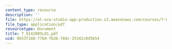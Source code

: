 ```yaml
---
content_type: resource
description: ''
file: https://ol-ocw-studio-app-production.s3.amazonaws.com/courses/7-014-introductory-biology-spring-2005/0b53f18877b0fb36784c25342c8d5654_7_0142005L01.pdf
file_type: application/pdf
resourcetype: Document
title: 7_0142005L01.pdf
uid: 0b53f188-77b0-fb36-784c-25342c8d5654
---
```

